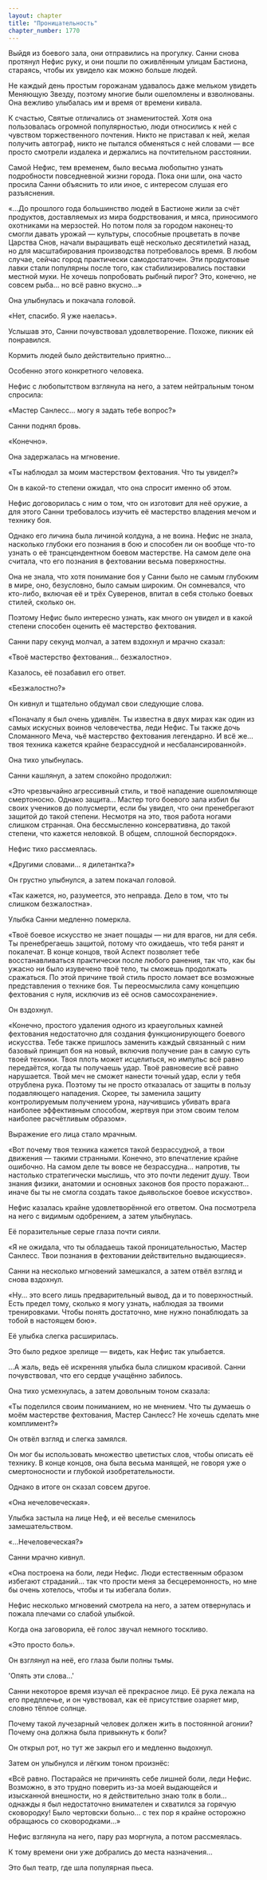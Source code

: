 ```yaml
---
layout: chapter
title: "Проницательность"
chapter_number: 1770
---
```




Выйдя из боевого зала, они отправились на прогулку. Санни снова протянул Нефис руку, и они пошли по оживлённым улицам Бастиона, стараясь, чтобы их увидело как можно больше людей.

Не каждый день простым горожанам удавалось даже мельком увидеть Меняющую Звезду, поэтому многие были ошеломлены и взволнованы. Она вежливо улыбалась им и время от времени кивала.

К счастью, Святые отличались от знаменитостей. Хотя она пользовалась огромной популярностью, люди относились к ней с чувством торжественного почтения. Никто не приставал к ней, желая получить автограф, никто не пытался обменяться с ней словами — все просто смотрели издалека и держались на почтительном расстоянии.

Самой Нефис, тем временем, было весьма любопытно узнать подробности повседневной жизни города. Пока они шли, она часто просила Санни объяснить то или иное, с интересом слушая его разъяснения.

«...До прошлого года большинство людей в Бастионе жили за счёт продуктов, доставляемых из мира бодрствования, и мяса, приносимого охотниками на мерзостей. Но потом поля за городом наконец-то смогли давать урожай — культуры, способные процветать в почве Царства Снов, начали выращивать ещё несколько десятилетий назад, но для масштабирования производства потребовалось время. В любом случае, сейчас город практически самодостаточен. Эти продуктовые лавки стали популярны после того, как стабилизировались поставки местной муки. Не хочешь попробовать рыбный пирог? Это, конечно, не совсем рыба... но всё равно вкусно...»

Она улыбнулась и покачала головой.

«Нет, спасибо. Я уже наелась».

Услышав это, Санни почувствовал удовлетворение. Похоже, пикник ей понравился.

Кормить людей было действительно приятно...

Особенно этого конкретного человека.

Нефис с любопытством взглянула на него, а затем нейтральным тоном спросила:

«Мастер Санлесс... могу я задать тебе вопрос?»

Санни поднял бровь.

«Конечно».

Она задержалась на мгновение.

«Ты наблюдал за моим мастерством фехтования. Что ты увидел?»

Он в какой-то степени ожидал, что она спросит именно об этом.

Нефис договорилась с ним о том, что он изготовит для неё оружие, а для этого Санни требовалось изучить её мастерство владения мечом и технику боя.

Однако его личина была личиной колдуна, а не воина. Нефис не знала, насколько глубоки его познания в бою и способен ли он вообще что-то узнать о её трансцендентном боевом мастерстве. На самом деле она считала, что его познания в фехтовании весьма поверхностны.

Она не знала, что хотя понимание боя у Санни было не самым глубоким в мире, оно, безусловно, было самым широким. Он сомневался, что кто-либо, включая её и трёх Суверенов, впитал в себя столько боевых стилей, сколько он.

Поэтому Нефис было интересно узнать, как много он увидел и в какой степени способен оценить её мастерство фехтования.

Санни пару секунд молчал, а затем вздохнул и мрачно сказал:

«Твоё мастерство фехтования... безжалостно».

Казалось, её позабавил его ответ.

«Безжалостно?»

Он кивнул и тщательно обдумал свои следующие слова.

«Поначалу я был очень удивлён. Ты известна в двух мирах как один из самых искусных воинов человечества, леди Нефис. Ты также дочь Сломанного Меча, чьё мастерство фехтования легендарно. И всё же... твоя техника кажется крайне безрассудной и несбалансированной».

Она тихо улыбнулась.

Санни кашлянул, а затем спокойно продолжил:

«Это чрезвычайно агрессивный стиль, и твоё нападение ошеломляюще смертоносно. Однако защита... Мастер того боевого зала избил бы своих учеников до полусмерти, если бы увидел, что они пренебрегают защитой до такой степени. Несмотря на это, твоя работа ногами слишком странная. Она бессмысленно консервативна, до такой степени, что кажется неловкой. В общем, сплошной беспорядок».

Нефис тихо рассмеялась.

«Другими словами... я дилетантка?»

Он грустно улыбнулся, а затем покачал головой.

«Так кажется, но, разумеется, это неправда. Дело в том, что ты слишком безжалостна».

Улыбка Санни медленно померкла.

«Твоё боевое искусство не знает пощады — ни для врагов, ни для себя. Ты пренебрегаешь защитой, потому что ожидаешь, что тебя ранят и покалечат. В конце концов, твой Аспект позволяет тебе восстанавливаться практически после любого ранения, так что, как бы ужасно ни было изувечено твоё тело, ты сможешь продолжать сражаться. По этой причине твой стиль просто ломает все возможные представления о технике боя. Ты переосмыслила саму концепцию фехтования с нуля, исключив из её основ самосохранение».

Он вздохнул.

«Конечно, простого удаления одного из краеугольных камней фехтования недостаточно для создания функционирующего боевого искусства. Тебе также пришлось заменить каждый связанный с ним базовый принцип боя на новый, включив получение ран в самую суть твоей техники. Твоя плоть может исцелиться, но импульс всё равно передаётся, когда ты получаешь удар. Твоё равновесие всё равно нарушается. Твой меч не сможет нанести точный удар, если у тебя отрублена рука. Поэтому ты не просто отказалась от защиты в пользу подавляющего нападения. Скорее, ты заменила защиту контролируемым получением урона, научившись убивать врага наиболее эффективным способом, жертвуя при этом своим телом наиболее расчётливым образом».

Выражение его лица стало мрачным.

«Вот почему твоя техника кажется такой безрассудной, а твои движения — такими странными. Конечно, это впечатление крайне ошибочно. На самом деле ты вовсе не безрассудна... напротив, ты настолько стратегически мыслишь, что это почти леденит душу. Твои знания физики, анатомии и основных законов боя просто поражают... иначе бы ты не смогла создать такое дьявольское боевое искусство».

Нефис казалась крайне удовлетворённой его ответом. Она посмотрела на него с видимым одобрением, а затем улыбнулась.

Её поразительные серые глаза почти сияли.

«Я не ожидала, что ты обладаешь такой проницательностью, Мастер Санлесс. Твои познания в фехтовании действительно выдающиеся».

Санни на несколько мгновений замешкался, а затем отвёл взгляд и снова вздохнул.

«Ну... это всего лишь предварительный вывод, да и то поверхностный. Есть предел тому, сколько я могу узнать, наблюдая за твоими тренировками. Чтобы понять достаточно, мне нужно понаблюдать за тобой в настоящем бою».

Её улыбка слегка расширилась.

Это было редкое зрелище — видеть, как Нефис так улыбается.

...А жаль, ведь её искренняя улыбка была слишком красивой. Санни почувствовал, что его сердце учащённо забилось.

Она тихо усмехнулась, а затем довольным тоном сказала:

«Ты поделился своим пониманием, но не мнением. Что ты думаешь о моём мастерстве фехтования, Мастер Санлесс? Не хочешь сделать мне комплимент?»

Он отвёл взгляд и слегка замялся.

Он мог бы использовать множество цветистых слов, чтобы описать её технику. В конце концов, она была весьма манящей, не говоря уже о смертоносности и глубокой изобретательности.

Однако в итоге он сказал совсем другое.

«Она нечеловеческая».

Улыбка застыла на лице Неф, и её веселье сменилось замешательством.

«...Нечеловеческая?»

Санни мрачно кивнул.

«Она построена на боли, леди Нефис. Люди естественным образом избегают страданий... так что прости меня за бесцеремонность, но мне бы очень хотелось, чтобы и ты избегала боли».

Нефис несколько мгновений смотрела на него, а затем отвернулась и пожала плечами со слабой улыбкой.

Когда она заговорила, её голос звучал немного тоскливо.

«Это просто боль».

Он взглянул на неё, его глаза были полны тьмы.

'Опять эти слова...'

Санни некоторое время изучал её прекрасное лицо. Её рука лежала на его предплечье, и он чувствовал, как её присутствие озаряет мир, словно тёплое солнце.

Почему такой лучезарный человек должен жить в постоянной агонии? Почему она должна была привыкнуть к боли?

Он открыл рот, но тут же закрыл его и медленно выдохнул.

Затем он улыбнулся и лёгким тоном произнёс:

«Всё равно. Постарайся не причинять себе лишней боли, леди Нефис. Возможно, в это трудно поверить из-за моей выдающейся и изысканной внешности, но я действительно знаю толк в боли... однажды я был недостаточно внимателен и схватился за горячую сковородку! Было чертовски больно... с тех пор я крайне осторожно обращаюсь со сковородками...»

Нефис взглянула на него, пару раз моргнула, а потом рассмеялась.

К тому времени они уже добрались до места назначения...

Это был театр, где шла популярная пьеса.

